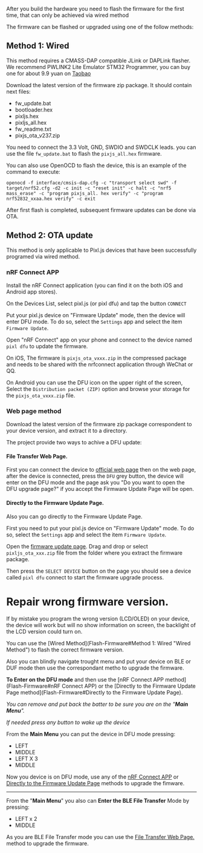 After you build the hardware you need to flash the firmware for the first time, that can only be achieved via wired method

The firmware can be flashed or upgraded using one of the follow methods:

## Method 1: Wired
This method requires a CMASS-DAP compatible JLink or DAPLink flasher.  We recommend PWLINK2 Lite Emulator STM32 Programmer, you can buy one for about 9.9 yuan on [Taobao](https://item.taobao.com/item.htm?spm=a1z09.2.0.0.4b942e8deXyaQO&id=675067753017&_u=d2p75qfn774a "Taobao")

Download the latest version of the firmware zip package. It should contain next files:
- fw_update.bat
- bootloader.hex
- pixljs.hex
- pixljs_all.hex
- fw_readme.txt
- pixjs_ota_v237.zip

You need to connect the 3.3 Volt, GND, SWDIO and SWDCLK leads.  you can use the file  `fw_update.bat` to flash the `pixjs_all.hex` firmware.

You can also use OpenOCD to flash the device, this is an example of the command to execute:
```
openocd -f interface/cmsis-dap.cfg -c "transport select swd" -f target/nrf52.cfg -d2 -c init -c "reset init" -c halt -c "nrf5 mass_erase" -c "program pixjs_all. hex verify" -c "program nrf52832_xxaa.hex verify" -c exit
```
After first flash is completed, subsequent firmware updates can be done via OTA.

## Method 2: OTA update
This method is only applicable to Pixl.js devices that have been successfully programed via wired method.

### nRF Connect APP
Install the nRF Connect application (you can find it on the both iOS and Android app stores).

On the Devices List, select pixl.js (or pixl dfu) and tap the button `CONNECT`

Put your pixl.js device on "Firmware Update" mode, then the device will enter DFU mode.  To do so, select the `Settings` app and select the item `Firmware Update`.

Open "nRF Connect" app on your phone and connect to the device named `pixl dfu` to update the firmware.

On iOS, The firmware is `pixjs_ota_vxxx.zip` in the compressed package and needs to be shared with the nrfconnect application through WeChat or QQ.

On Android you can use the DFU icon on the upper right of the screen, Select the `Distribution packet (ZIP)` option and browse your storage for the `pixjs_ota_vxxx.zip` file.

### Web page method
Download the latest version of the firmware zip package correspondent to your device version, and extract it to a directory.

The project provide two ways to achive a DFU update:

#### File Transfer Web Page.
First you can connect the device to [official web page](https://pixl.amiibo.xyz/ "official web page") then on the web page, after the device is connected, press the `DFU` grey button, the device will enter on the DFU mode and the page ask you "Do you want to open the DFU upgrade page?" if you accept the Firmware Update Page will be open.

#### Directly to the Firmware Update Page.
Also you can go directly to the Firmware Update Page.

First you need to put your pixl.js device on "Firmware Update" mode.  To do so, select the `Settings` app and select the item `Firmware Update`.

Open the [firmware update page](https://thegecko.github.io/web-bluetooth-dfu).  Drag and drop or select `pixljs_ota_xxx.zip` file from the folder where you extract the firmware package.

Then press the `SELECT DEVICE` button on the page you should see a device called `pixl dfu` connect to start the firmware upgrade process.


# Repair wrong firmware version.
If by mistake you program the wrong version (LCD/OLED) on your device, the device will work but will no show information on screen, the backlight of the LCD version could turn on.

You can use the [Wired Method](Flash-Firmware#Method 1: Wired "Wired Method") to flash the correct firmware version.

Also you can blindly navigate trought menu and put your device on BLE or DUF mode then use the correspondant metho to upgrade the firmware.

**To Enter on the DFU mode** and then use the [nRF Connect APP method](Flash-Firmware#nRF Connect APP)  or the [Directly to the Firmware Update Page method](Flash-Firmware#Directly to the Firmware Update Page).

*You can remove and put back the batter to be sure you are on the "**Main Menu**".*

*If needed press any button to wake up the device*

From the **Main Menu** you can put the device in DFU mode pressing:
- LEFT
- MIDDLE
- LEFT X 3
- MIDDLE

Now you device is on DFU mode, use any of the [nRF Connect APP](#nRF-Connect-APP)  or [Directly to the Firmware Update Page](#directly-to-the-firmware-update-page) methods to upgrade the fimware.

------------

From the "**Main Menu**" you also can **Enter the BLE File Transfer** Mode by pressing:
- LEFT x 2
- MIDDLE

As you are BLE File Transfer mode you can use the [File Transfer Web Page.](#file-transfer-web-page) method to upgrade the firmware.
